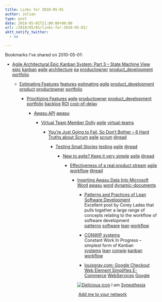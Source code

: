 ```yaml
---
title: Links for 2010-05-01
author: Julian
type: post
date: 2010-05-01T21:00:00+00:00
url: /2010/05/01/links-for-2010-05-01/
aktt_notify_twitter:
  - no

---
```

Bookmarks I&#8217;ve shared on 2010-05-01:

  * [Agile Architectural Epic Kanban System: Part 3 &ndash; State Machine View][1] 
    [epic][2] [kanban][3] [agile][4] [architecture][5] [ea][6] [productowner][7] [product_development][8] [portfolio][9] </li> 
    
      * [Estimating Features][10] 
        [features][11] [estimating][12] [agile][4] [product_development][8] [product][13] [productowner][7] [portfolio][9] </li> 
        
          * [Prioritizing Features][14] 
            [agile][4] [productowner][7] [product_development][8] [portfolio][9] [backlog][15] [ROI][16] [cost-of-delay][17] </li> 
            
              * [Awasu API][18] 
                [awasu][19] </li> 
                
                  * [Virtual Team Member Dolly][20] 
                    [agile][4] [virtual-teams][21] </li> 
                    
                      * [You&#8217;re Just Going to Fail, So Don&#8217;t Bother &#8211; 6 Hard Truths about Scrum][22] 
                        [agile][4] [scrum][23] [@read][24] </li> 
                        
                          * [Testing Small Stories][25] 
                            [testing][26] [agile][4] [@read][24] </li> 
                            
                              * [New to agile? Keep it very simple][27] 
                                [agile][4] [@read][24] </li> 
                                
                                  * [Effectiveness of a real product stream][28] 
                                    [agile][4] [workflow][29] [@read][24] </li> 
                                    
                                      * [Inserting Awasu Data Into Microsoft Word][30] 
                                        [awasu][19] [word][31] [dynamic-documents][32] </li> 
                                        
                                          * [Patterns and Practices of Lean Software Development][33]  
                                            Excellent post by Corey Ladas that pulls together a large range of concepts relating to the workflow of software development  
                                            [patterns][34] [software][35] [lean][36] [workflow][29] 
                                          * [CONWIP systems][37]  
                                            Constant Work In Progress &#8211; simplest form of Kanban  
                                            [systems][38] [lean][36] [conwip][39] [kanban][3] [workflow][29] 
                                          * [louisgray.com: Google Checkout Web Element Simplifies E-Commerce][40] 
                                            [WebServices][41] [Google][42] </li> </ul> 
                                            
                                            <p class="deliciouslink">
                                              <a href="http://del.icio.us/synesthesia" title="See all my bookmarks on del.icio.us"><img src="https://www.synesthesia.co.uk/images/deliciousicon.jpg" alt="Delicious icon" /></a>&nbsp;I am <a href="http://del.icio.us/synesthesia" title="See all my bookmarks on del.icio.us">Synesthesia</a>
                                            </p>
                                            
                                            <p class="deliciouslink">
                                              <a href="http://del.icio.us/network?add=synesthesia" title="Add me to your del.icio.us network"><img src="https://www.synesthesia.co.uk/images/add.gif" alt="" /></a>&nbsp;<a href="http://del.icio.us/network?add=synesthesia" title="Add me to your del.icio.us network">Add me to your network</a>
                                            </p>

 [1]: http://scalingsoftwareagility.wordpress.com/2010/03/23/agile-architectural-epic-kanban-system-part-3-state-machine-view
 [2]: http://delicious.com/synesthesia/epic
 [3]: http://delicious.com/synesthesia/kanban
 [4]: http://delicious.com/synesthesia/agile
 [5]: http://delicious.com/synesthesia/architecture
 [6]: http://delicious.com/synesthesia/ea
 [7]: http://delicious.com/synesthesia/productowner
 [8]: http://delicious.com/synesthesia/product_development
 [9]: http://delicious.com/synesthesia/portfolio
 [10]: http://scalingsoftwareagility.wordpress.com/2010/04/02/estimating-features
 [11]: http://delicious.com/synesthesia/features
 [12]: http://delicious.com/synesthesia/estimating
 [13]: http://delicious.com/synesthesia/product
 [14]: http://scalingsoftwareagility.wordpress.com/2010/04/08/prioritizing-features
 [15]: http://delicious.com/synesthesia/backlog
 [16]: http://delicious.com/synesthesia/ROI
 [17]: http://delicious.com/synesthesia/cost-of-delay
 [18]: http://www.awasu.com/downloads/2.4.2/api.php
 [19]: http://delicious.com/synesthesia/awasu
 [20]: http://lisacrispin.com/wordpress/2010/02/18/virtual-team-member-dolly
 [21]: http://delicious.com/synesthesia/virtual-teams
 [22]: http://blogs.myspace.com/index.cfm?fuseaction=blog.view&friendId=319545476&blogId=472222118
 [23]: http://delicious.com/synesthesia/scrum
 [24]: http://delicious.com/synesthesia/%40read
 [25]: http://lisacrispin.com/wordpress/2010/02/21/testing-small-stories
 [26]: http://delicious.com/synesthesia/testing
 [27]: http://www.agileforall.com/2009/10/06/new-to-agile-keep-it-very-simple
 [28]: http://blog.energizedwork.com/2010/03/effectiveness-case-study.html?utm_source=feedburner&utm_medium=feed&utm_campaign=Feed:+AgileInAction+(Energized+Work+Blog)&utm_content=Google+Reader
 [29]: http://delicious.com/synesthesia/workflow
 [30]: http://www.awasu.com/wiki/Inserting_Awasu_Data_Into_Microsoft_Word
 [31]: http://delicious.com/synesthesia/word
 [32]: http://delicious.com/synesthesia/dynamic-documents
 [33]: http://shapingsoftware.com/2009/06/22/patterns-and-practices-of-lean-software-development
 [34]: http://delicious.com/synesthesia/patterns
 [35]: http://delicious.com/synesthesia/software
 [36]: http://delicious.com/synesthesia/lean
 [37]: http://leansoftwareengineering.com/2009/06/28/conwip-systems
 [38]: http://delicious.com/synesthesia/systems
 [39]: http://delicious.com/synesthesia/conwip
 [40]: http://blog.louisgray.com/2010/04/google-checkout-web-element-simplifies.html?utm_source=feedburner
 [41]: http://delicious.com/synesthesia/WebServices
 [42]: http://delicious.com/synesthesia/Google